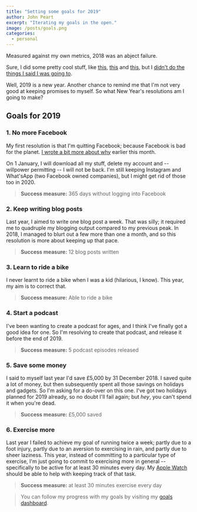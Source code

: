 ```yaml
---
title: "Setting some goals for 2019"
author: John Peart
excerpt: "Iterating my goals in the open."
image: /posts/goals.png
categories:
  - personal
---
```


Measured against my own metrics, 2018 was an abject failure.

Sure, I did some pretty cool stuff, like [this](https://www.flickr.com/photos/johnpeart/albums/72157691233282470),  [this](https://www.gov.uk/government/publications/lgbt-action-plan-2018-improving-the-lives-of-lesbian-gay-bisexual-and-transgender-people) and [this](https://www.flickr.com/photos/johnpeart/albums/72157693863692562), but I [didn't do the things I said I was going to](/2018/12/16/ive-failed-my-2018-goals).

Well, 2019 is a new year. Another chance to remind me that I'm not very good at keeping promises to myself. So what New Year's resolutions am I going to make?

## Goals for 2019

### 1. No more Facebook

My first resolution is that I'm quitting Facebook; because Facebook is bad for the planet. [I wrote a bit more about why](/2018/12/18/goodbye-facebook) earlier this month.

On 1 January, I will download all my stuff, delete my account and -- willpower permitting -- I will not be back. I'm still keeping Instagram and What'sApp (two Facebook owned companies), but I might get rid of those too in 2020.

> **Success measure:** 365 days without logging into Facebook

### 2. Keep writing blog posts

Last year, I aimed to write one blog post a week. That was silly; it required me to quadruple my blogging output compared to my previous peak. In 2018, I managed to blurt out a few more than one a month, and so this resolution is more about keeping up that pace.

> **Success measure:** 12 blog posts written

### 3. Learn to ride a bike

I never learnt to ride a bike when I was a kid (hilarious, I know). This year, my aim is to correct that.

> **Success measure:** Able to ride a bike

### 4. Start a podcast

I've been wanting to create a podcast for ages, and I think I've finally got a good idea for one. So I'm resolving to create that podcast, and release it before the end of 2019.

> **Success measure:** 5 podcast episodes released

### 5. Save some money

I said to myself last year I'd save £5,000 by 31 December 2018. I saved quite a lot of money, but then subsequently spent all those savings on holidays and gadgets. So I'm asking for a do-over on this one. I've got two holidays planned for 2019 already, so no doubt I'll fail again; but *hey*, you can't spend it when you're dead.

> **Success measure:** £5,000 saved

### 6. Exercise more

Last year I failed to achieve my goal of running twice a week; partly due to a foot injury, partly due to an aversion to exercising in rain, and partly due to sheer laziness. This year, instead of committing to a particular type of exercise, I'm just going to commit to exercising more in general -- specifically to be active for at least 30 minutes every day. My [Apple Watch](/2018/11/28/apple-watch-series-4-impressions) should be able to help with keeping track of that task.

> **Success measure:** at least 30 minutes exercise every day

> You can follow my progress with my goals by visiting my [goals dashboard](/goals/).
